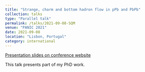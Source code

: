 ```yaml
---
title: "Strange, charm and bottom hadron flow in pPb and PbPb"
collection: talks
type: "Parallel talk"
permalink: /talks/2021-09-08-SQM
venue: "PANIC 2021"
date: 2021-09-08
location: "Lisbon, Portugal"
category: international
---
```


[Presentation slides on conference website](https://indico.lip.pt/event/592/contributions/3250/)

This talk presents part of my PhD work.